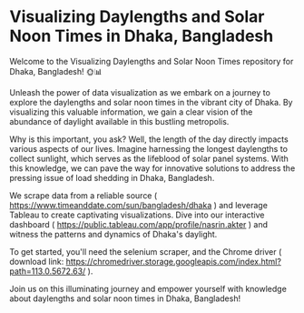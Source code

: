 # Visualizing Daylengths and Solar Noon Times in Dhaka, Bangladesh 

Welcome to the Visualizing Daylengths and Solar Noon Times repository for Dhaka, Bangladesh! 🌞📊

Unleash the power of data visualization as we embark on a journey to explore the daylengths and solar noon times in the vibrant city of Dhaka. By visualizing this valuable information, we gain a clear vision of the abundance of daylight available in this bustling metropolis.

Why is this important, you ask? Well, the length of the day directly impacts various aspects of our lives. Imagine harnessing the longest daylengths to collect sunlight, which serves as the lifeblood of solar panel systems. With this knowledge, we can pave the way for innovative solutions to address the pressing issue of load shedding in Dhaka, Bangladesh.

We scrape data from a reliable source ( https://www.timeanddate.com/sun/bangladesh/dhaka ) and leverage Tableau to create captivating visualizations. Dive into our interactive dashboard ( https://public.tableau.com/app/profile/nasrin.akter ) and witness the patterns and dynamics of Dhaka's daylight.

To get started, you'll need the selenium scraper, and the Chrome driver ( download link: https://chromedriver.storage.googleapis.com/index.html?path=113.0.5672.63/ ).

Join us on this illuminating journey and empower yourself with knowledge about daylengths and solar noon times in Dhaka, Bangladesh!

